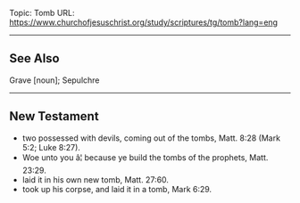 Topic: Tomb
URL: https://www.churchofjesuschrist.org/study/scriptures/tg/tomb?lang=eng

---

## See Also

Grave [noun]; Sepulchre

---

## New Testament

- two possessed with devils, coming out of the tombs, Matt. 8:28 (Mark 5:2; Luke 8:27).
- Woe unto you â¦ because ye build the tombs of the prophets, Matt. 23:29.
- laid it in his own new tomb, Matt. 27:60.
- took up his corpse, and laid it in a tomb, Mark 6:29.

